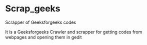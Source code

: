 Scrap_geeks
===========

Scrapper of Geeksforgeeks codes

It is a Geeksforgeeks Crawler and scrapper for getting codes from webpages and opening them in gedit
